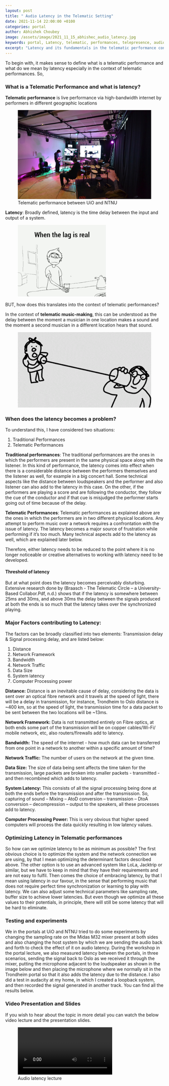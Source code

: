 ```yaml
---
layout: post
title: " Audio Latency in the Telematic Setting"
date: 2021-11-14 22:00:00 +0100
categories: portal
author: Abhishek Choubey
image: /assets/image/2021_11_15_abhishec_audio_latency.jpg
keywords: portal, Latency, telematic, performances, telepresence, audio, lag, delay
excerpt: "Latency and its fundamentals in the telematic performance context. "
---
```


To begin with, it makes sense to define what is a telematic performance and what do we mean by latency especially in the context of telematic performances. So,

### What is a Telematic Performance and what is latency?

**Telematic performance** is live performance via high-bandwidth internet by performers in different geographic locations


<figure style="float: none">
   <img src="/assets/image/2021_11_15_abhishec_telematic_performance.jpg" alt="Conducting Patterns" title="" width="auto" />
   <figcaption>Telematic performance between UiO and NTNU</figcaption>
</figure>

**Latency**: Broadly defined, latency is the time delay between the input and output of a system.



<figure style="float: none">
   <img src="/assets/image/2021_11_15_abhishec_lag.gif" alt="lag" title="" width="auto" />
   <figcaption></figcaption>
</figure>



BUT, how does this translates into the context of telematic performances?

In the context of **telematic music-making**, this can be understood as the delay between the moment a musician in one location makes a sound and the moment a second musician in a different location hears that sound.

<figure style="float: none">
   <img src="/assets/image/2021_11_15_abhishec_telematic.gif" alt="lag" title="" width="auto" />
   <figcaption></figcaption>
</figure>

### When does the latency becomes a problem?

To understand this, I have considered two situations:
1.	Traditional Performances
2.	Telematic Performances

**Traditional performances**: The traditional performances are the ones in which the performers are present in the same physical space along with the listener. In this kind of performance, the latency comes into effect when there is a considerable distance between the performers themselves and the listener as well, for example in a big concert hall. Some technical aspects like the distance between loudspeakers and the performer and also listener can also add to the latency in this case. On the other, if the performers are playing a score and are following the conductor, they follow the cue of the conductor and if that cue is misjudged the performer starts going out of time because of the delay.

**Telematic Performances**: Telematic performances as explained above are the ones in which the performers are in two different physical locations. Any attempt to perform music over a network requires a confrontation with the issue of latency. The latency becomes a major source of frustration while performing if it’s too much. Many technical aspects add to the latency as well, which are explained later below.

Therefore, either latency needs to be reduced to the point where it is no longer noticeable or creative alternatives to working with latency need to be developed.

#### Threshold of latency

But at what point does the latency becomes perceivably disturbing. Extensive research done by (Braasch - The Telematic Circle – a University-Based Collabor.Pdf, n.d.) shows that if the latency is somewhere between 25ms and 30ms, and above 30ms the delay between the signals produced at both the ends is so much that the latency takes over the synchronized playing.


### Major Factors contributing to Latency:
The factors can be broadly classified into two elements: Transmission delay & Signal processing delay, and are listed below:
  1.	Distance
  2.	Network Framework
  3.	Bandwidth
  4.	Network Traffic
  5.	Data Size
  6.	System latency
  7.	Computer Processing power

**Distance:** Distance is an inevitable cause of delay, considering the data is sent over an optical fibre network and it travels at the speed of light, there will be a delay in transmission, for instance, Trondheim to Oslo distance is ~400 km, so at the speed of light, the transmission time for a data packet to be sent between the two locations will be ~13ms.

**Network Framework:** Data is not transmitted entirely on Fibre optics, at both ends some part of the transmission will be on copper cables/Wi-Fi/ mobile network, etc, also routers/firewalls add to latency.

**Bandwidth:** The speed of the internet - how much data can be transferred from one point in a network to another within a specific amount of time?

**Network Traffic:** The number of users on the network at the given time.

**Data Size:** The size of data being sent affects the time taken for the transmission, large packets are broken into smaller packets - transmitted - and then recombined which adds to latency.

**System Latency:** This consists of all the signal processing being done at both the ends before the transmission and after the transmission. So, capturing of sound – Mixing – AtoD conversion – transmission – DtoA conversion – decompression – output to the speakers, all these processes add to latency.

**Computer Processing Power:** This is very obvious that higher speed computers will process the data quickly resulting in low latency values.

### Optimizing Latency in Telematic performances
So how can we optimize latency to be as minimum as possible? The first obvious choice is to optimize the system and the network connection we are using, by that I mean optimizing the determinant factors described above. The other option is to use an advanced system like LoLa, Jacktrip or similar, but we have to keep in mind that they have their requirements and are not easy to fulfil. Then comes the choice of embracing latency, by that I mean using latency in our favour, in the sense that performing music that does not require perfect time synchronization or learning to play with latency. We can also adjust some technical parameters like sampling rate, buffer size to achieve lower latencies. But even though we optimize all these values to their potentials, in principle, there will still be some latency that will be hard to eliminate.
### Testing and experiments
We in the portals at UiO and NTNU tried to do some experiments by changing the sampling rate on the Midas M32 mixer present at both sides and also changing the host system by which we are sending the audio back and forth to check the effect of it on audio latency. During the workshop in the portal lecture, we also measured latency between the portals, in three scenarios, sending the signal back to Oslo as we received it through the mixer, putting the microphone adjacent to the loudspeaker as shown in the image below and then placing the microphone where we normally sit in the Trondheim portal so that it also adds the latency due to the distance. I also did a test in audacity at my home, in which I created a loopback system, and then recorded the signal generated in another track. You can find all the results below.

### Video Presentation and Slides
If you wish to hear about the topic in more detail you can watch the below video lecture and the presentation slides.

<figure style="float: none">
  <video width="auto" controls>
    <source src="https://drive.google.com/uc?&id=15sFp67U2DFlQ1HOn2ypFjQ2HYa9jWyH2" type='video/mp4'>
    Telematic Conducting Lecture
  </video>
  <figcaption>Audio latency lecture</figcaption>
</figure>
